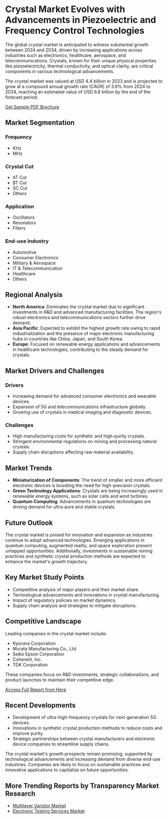 
# Crystal Market Evolves with Advancements in Piezoelectric and Frequency Control Technologies

The global crystal market is anticipated to witness substantial growth between 2024 and 2034, driven by increasing applications across industries such as electronics, healthcare, aerospace, and telecommunications. Crystals, known for their unique physical properties like piezoelectricity, thermal conductivity, and optical clarity, are critical components in various technological advancements.

The crystal market was valued at USD 4.4 billion in 2023 and is projected to grow at a compound annual growth rate (CAGR) of 3.9% from 2024 to 2034, reaching an estimated value of USD 6.6 billion by the end of the forecast period.

[Get Sample PDF Brochure](https://www.transparencymarketresearch.com/sample/sample.php?flag=S&rep_id=86280)

## Market Segmentation

### Frequency
- KHz
- MHz

### Crystal Cut
- AT Cut
- BT Cut
- SC Cut
- Others

### Application
- Oscillators
- Resonators
- Filters

### End-use Industry
- Automotive
- Consumer Electronics
- Military & Aerospace
- IT & Telecommunication
- Healthcare
- Others

## Regional Analysis

- **North America**: Dominates the crystal market due to significant investments in R&D and advanced manufacturing facilities. The region's robust electronics and telecommunications sectors further drive demand.
- **Asia Pacific**: Expected to exhibit the highest growth rate owing to rapid industrialization and the presence of major electronic manufacturing hubs in countries like China, Japan, and South Korea.
- **Europe**: Focused on renewable energy applications and advancements in healthcare technologies, contributing to the steady demand for crystals.

## Market Drivers and Challenges

### Drivers
- Increasing demand for advanced consumer electronics and wearable devices.
- Expansion of 5G and telecommunications infrastructure globally.
- Growing use of crystals in medical imaging and diagnostic devices.

### Challenges
- High manufacturing costs for synthetic and high-purity crystals.
- Stringent environmental regulations on mining and processing natural crystals.
- Supply chain disruptions affecting raw material availability.

## Market Trends

- **Miniaturization of Components**: The trend of smaller and more efficient electronic devices is boosting the need for high-precision crystals.
- **Green Technology Applications**: Crystals are being increasingly used in renewable energy systems, such as solar cells and wind turbines.
- **Quantum Computing**: Advancements in quantum technologies are driving demand for ultra-pure and stable crystals.

## Future Outlook

The crystal market is poised for innovation and expansion as industries continue to adopt advanced technologies. Emerging applications in quantum computing, augmented reality, and space exploration present untapped opportunities. Additionally, investments in sustainable mining practices and synthetic crystal production methods are expected to enhance the market's growth trajectory.

## Key Market Study Points

- Competitive analysis of major players and their market share.
- Technological advancements and innovations in crystal manufacturing.
- Impact of regulatory policies on market dynamics.
- Supply chain analysis and strategies to mitigate disruptions.

## Competitive Landscape

Leading companies in the crystal market include:
- Kyocera Corporation
- Murata Manufacturing Co., Ltd.
- Seiko Epson Corporation
- Coherent, Inc.
- TDK Corporation

These companies focus on R&D investments, strategic collaborations, and product launches to maintain their competitive edge.

[Access Full Report from Here](https://www.transparencymarketresearch.com/crystal-market.html)

## Recent Developments

- Development of ultra-high-frequency crystals for next-generation 5G devices.
- Innovations in synthetic crystal production methods to reduce costs and improve purity.
- Strategic partnerships between crystal manufacturers and electronic device companies to streamline supply chains.

The crystal market's growth prospects remain promising, supported by technological advancements and increasing demand from diverse end-use industries. Companies are likely to focus on sustainable practices and innovative applications to capitalize on future opportunities.

## More Trending Reports by Transparency Market Research

- [Multilayer Varistor Market](https://www.transparencymarketresearch.com/multilayer-varistor-market.html)
- [Electronic Testing Services Market](https://www.transparencymarketresearch.com/electronic-testing-services-market.html)
